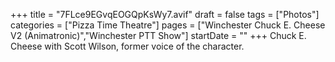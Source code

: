 +++
title = "7FLce9EGvqEOGQpKsWy7.avif"
draft = false
tags = ["Photos"]
categories = ["Pizza Time Theatre"]
pages = ["Winchester Chuck E. Cheese V2 (Animatronic)","Winchester PTT Show"]
startDate = ""
+++
Chuck E. Cheese with Scott Wilson, former voice of the character.
